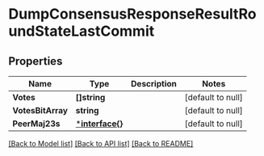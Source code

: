 # DumpConsensusResponseResultRoundStateLastCommit

## Properties
Name | Type | Description | Notes
------------ | ------------- | ------------- | -------------
**Votes** | **[]string** |  | [default to null]
**VotesBitArray** | **string** |  | [default to null]
**PeerMaj23s** | [***interface{}**](interface{}.md) |  | [default to null]

[[Back to Model list]](../README.md#documentation-for-models) [[Back to API list]](../README.md#documentation-for-api-endpoints) [[Back to README]](../README.md)

